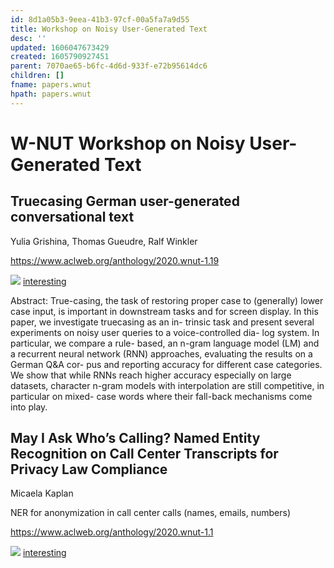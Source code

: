 ```yaml
---
id: 8d1a05b3-9eea-41b3-97cf-00a5fa7a9d55
title: Workshop on Noisy User-Generated Text
desc: ''
updated: 1606047673429
created: 1605790927451
parent: 7070ae65-b6fc-4d6d-933f-e72b95614dc6
children: []
fname: papers.wnut
hpath: papers.wnut
---
```

# W-NUT Workshop on Noisy User-Generated Text

## Truecasing German user-generated conversational text

Yulia Grishina, Thomas Gueudre, Ralf Winkler 

<https://www.aclweb.org/anthology/2020.wnut-1.19>

![](emnlp2020-notes/assets/images/2020-11-22-13-15-42.png)
[interesting](8c716ab6-e253-4b05-8167-ad399382adbb)

Abstract: True-casing, the task of restoring proper case to (generally) lower case input, is important in downstream tasks and for screen display. In this paper, we investigate truecasing as an in- trinsic task and present several experiments on noisy user queries to a voice-controlled dia- log system. In particular, we compare a rule- based, an n-gram language model (LM) and a recurrent neural network (RNN) approaches, evaluating the results on a German Q&A cor- pus and reporting accuracy for different case categories. We show that while RNNs reach higher accuracy especially on large datasets, character n-gram models with interpolation are still competitive, in particular on mixed- case words where their fall-back mechanisms come into play.

## May I Ask Who’s Calling? Named Entity Recognition on Call Center Transcripts for Privacy Law Compliance

Micaela Kaplan

NER for anonymization in call center calls (names, emails, numbers)

<https://www.aclweb.org/anthology/2020.wnut-1.1>

![](emnlp2020-notes/assets/images/2020-11-22-13-15-42.png)
[interesting](8c716ab6-e253-4b05-8167-ad399382adbb)


